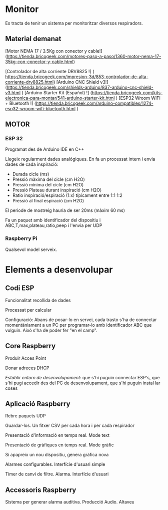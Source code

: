 # Monitor

Es tracta de tenir un sistema per monitoritzar diversos respiradors.

## Material demanat


[Motor NEMA 17 / 3.5Kg con conector y cable!] (https://tienda.bricogeek.com/motores-paso-a-paso/1360-motor-nema-17-35kg-con-conector-y-cable.html)

[Controlador de alta corriente DRV8825 !] 
  ( https://tienda.bricogeek.com/impresion-3d/853-controlador-de-alta-corriente-drv8825.html)
[Arduino CNC Shield v3!] 
  (https://tienda.bricogeek.com/shields-arduino/837-arduino-cnc-shield-v3.html )
[Arduino Starter Kit (Español) !] (https://tienda.bricogeek.com/kits-electronica-para-montar/541-arduino-starter-kit.html )
[ESP32 Wroom WIFI + Bluetooth !] (https://tienda.bricogeek.com/arduino-compatibles/1274-esp32-wroom-wifi-bluetooth.html )


## MOTOR



### ESP 32

Programat des de Arduino IDE en C++

Llegeix regularment dades analógiques. En fa un processat intern i envia dades de cada
inspiració: 

* Durada cicle (ms)
* Pressió màxima del cicle (cm H2O)
* Pressió mínima del cicle (cm H2O)
* Pressió Plateau durant inspiració (cm H2O)
* Ratio inspiració/espiració (1:x) típicament entre 1:1 1:2
* Pressió al final espiració (cm H2O)

El periode de mostreig hauria de ser 20ms (màxim 60 ms)

Fa un paquet amb identificador del dispositiu i  ABC,T,max,plateau,ratio,peep i l'envia per UDP



### Raspberry Pi

Qualsevol model serveix. 


# Elements a desenvolupar

## Codi ESP

Funcionalitat recollida de dades 

Processat per calcular

Configuració: Abans de posar-lo en servei, cada trasto s'ha de connectar momentàniament 
a un PC per programar-lo amb identificador ABC que vulguin. Això s'ha 
de poder fer "en el camp".


## Core Raspberry

Produir Acces Point

Donar adreces DHCP

*Establir entorn de desenvolupament*: que s'hi puguin connectar ESP's, que s'hi pugi accedir des del 
PC de desenvolupament, que s'hi puguin instal·lar coses


## Aplicació Raspberry

Rebre paquets UDP

Guardar-los. Un fitxer CSV per cada hora i per cada respirador

Presentació d'informació en temps real. Mode text

Presentació de gràfiques en temps real. Mode gràfic

Si apapreix un nou dispositiu, genera gràfica nova

Alarmes configurables. Interfície d'usuari simple

Timer de canvi de filtre. Alarma. Interfície d'usuari



## Accessoris Raspberry

Sistema per generar alarma auditiva. Producció Audio. Altaveu
